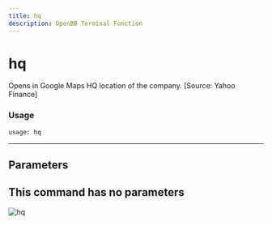 ```yaml
---
title: hq
description: OpenBB Terminal Function
---
```


# hq

Opens in Google Maps HQ location of the company. [Source: Yahoo Finance]

### Usage 
```python
usage: hq
```
---
## Parameters

This command has no parameters
---
![hq](https://user-images.githubusercontent.com/46355364/154249368-191f7d75-4c2a-46e1-bb83-561cd75bbecb.png)

